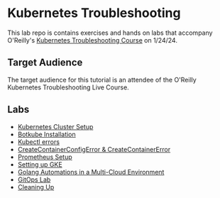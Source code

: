 # Kubernetes Troubleshooting

This lab repo is contains exercises and hands on labs that accompany O'Reilly's [Kubernetes Troubleshooting Course](https://www.oreilly.com/live-events/kubernetes-troubleshooting/0790145044098/0790145044080/) on 1/24/24.

## Target Audience

The target audience for this tutorial is an attendee of the O'Reilly Kubernetes Troubleshooting Live Course.

## Labs

* [Kubernetes Cluster Setup](docs/01-prerequisites.md)
* [Botkube Installation](docs/02-client-tools.md)
* [Kubectl errors](docs/03-compute-resources.md)
* [CreateContainerConfigError & CreateContainerError](docs/04-certificate-authority.md)
* [Prometheus Setup](docs/05-kubernetes-configuration-files.md)
* [Setting up GKE](docs/08-bootstrapping-kubernetes-controllers.md)
* [Golang Automations in a Multi-Cloud Environment](docs/06-data-encryption-keys.md)
* [GitOps Lab](docs/07-bootstrapping-etcd.md)
* [Cleaning Up](docs/14-cleanup.md)
